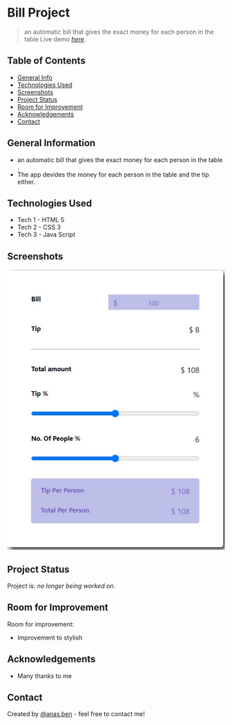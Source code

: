 # Bill Project

> an automatic bill that gives the exact money for each person in the table
> Live demo [_here_](https://github.com/splach-coder/Bill-Receipt.git).

## Table of Contents

- [General Info](#general-information)
- [Technologies Used](#technologies-used)
- [Screenshots](#screenshots)
- [Project Status](#project-status)
- [Room for Improvement](#room-for-improvement)
- [Acknowledgements](#acknowledgements)
- [Contact](#contact)
<!-- * [License](#license) -->

## General Information

- an automatic bill that gives the exact money for each person in the table .
- The app devides the money for each person in the table and the tip either.

## Technologies Used

- Tech 1 - HTML 5
- Tech 2 - CSS 3
- Tech 3 - Java Script

## Screenshots

![Example screenshot](./screenshot.jpg)

## Project Status

Project is: _no longer being worked on_.

## Room for Improvement

Room for improvement:

- Improvement to stylish

## Acknowledgements

- Many thanks to me

## Contact

Created by [@anas.ben](https://www.instagram.com/) - feel free to contact me!
